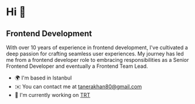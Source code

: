 Hi 👋 
============================

Frontend Development
--------------------

With over 10 years of experience in frontend development, I've cultivated a deep passion for crafting seamless user experiences. My journey has led me from a frontend developer role to embracing responsibilities as a Senior Frontend Developer and eventually a Frontend Team Lead.

* 🌍  I'm based in Istanbul
* ✉️  You can contact me at [tanerakhan80@gmail.com](mailto:tanerakhan80@gmail.com)
* 🚀  I'm currently working on [TRT](http://trt.net.tr)
